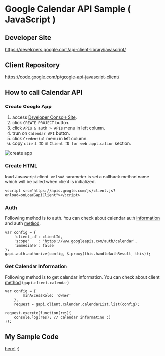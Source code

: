 # Google Calendar API Sample ( JavaScript )

## Developer Site
https://developers.google.com/api-client-library/javascript/

## Client Repository
https://code.google.com/p/google-api-javascript-client/


## How to call Calendar API

### Create Google App

1. access [Developer Console Site](https://cloud.google.com/console/project).
2. click `CREATE PROJECT` button.
3. click `APIs & auth > APIs` menu in left column.
4. trun on `Calendar API` button.
5. click `Credential` menu in left column.
6. copy `client ID` in `Client ID for web application` section.

![create app](http://kashiro.github.io/google-calendar-api-sample/images/create-app.png)

### Create HTML

load Javascript client.
`onload` parameter is set a callback method name which will be called when client is initialized.

	<script src="https://apis.google.com/js/client.js?onload=onLoadGapiClient"></script>
	
	
### Auth

Following method is to auth.
You can check about calendar auth [information](https://developers.google.com/google-apps/calendar/auth) and auth [method](https://developers.google.com/api-client-library/javascript/reference/referencedocs).

	var config = {
		'client_id': clientId,
        'scope'    : 'https://www.googleapis.com/auth/calendar',
        'immediate': false
    };
    gapi.auth.authorize(config, $.proxy(this.handleAuthResult, this));
    
### Get Calendar Information

Following method is to get calendar information.
You can check about client [method](https://developers.google.com/google-apps/calendar/v3/reference/calendarList/list) (`gapi.client.calendar`)

    var config = {
            minAccessRole: 'owner'
        },
        request = gapi.client.calendar.calendarList.list(config);

    request.execute(function(res){
        console.log(res); // calendar informatino :)
    });
    
## My Sample Code

[here!](https://github.com/kashiro/google-calendar-api-sample) :)
